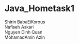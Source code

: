 # Java_Hometask1
Shirin BabaEiKorous <br>
Nafiseh Askari<br>
Nguyen Dinh Quan<br>
MohamadAmin Azin<br>
